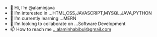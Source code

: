 - 👋 Hi, I’m @alaminjava
- 👀 I’m interested in ...HTML,CSS,JAVASCRIPT,MYSQL,JAVA,PYTHON
- 🌱 I’m currently learning ...MERN
- 💞️ I’m looking to collaborate on ...Software Development
- 📫 How to reach me ...alaminhabibul@gmail.com

<!---
alaminjava/alaminjava is a ✨ special ✨ repository because its `README.md` (this file) appears on your GitHub profile.
You can click the Preview link to take a look at your changes.
--->
